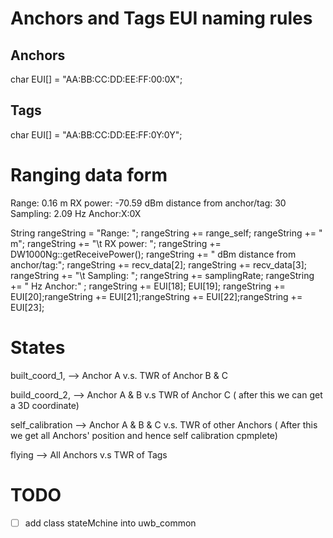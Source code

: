 # Anchors and Tags EUI naming rules

## Anchors

char EUI[] = "AA:BB:CC:DD:EE:FF:00:0X";

## Tags

char EUI[] = "AA:BB:CC:DD:EE:FF:0Y:0Y";

# Ranging data form

Range: 0.16 m    RX power: -70.59 dBm    distance from anchor/tag: 30   Sampling: 2.09 Hz    Anchor:X:0X

String rangeString = "Range: "; rangeString += range_self; rangeString += " m";
rangeString += "\t RX power: "; rangeString += DW1000Ng::getReceivePower(); rangeString += " dBm distance from anchor/tag:";
rangeString += recv_data[2]; rangeString += recv_data[3];
rangeString += "\t Sampling: "; rangeString += samplingRate; rangeString += " Hz    Anchor:" ; rangeString  += EUI[18]; EUI[19]; rangeString += EUI[20];rangeString += EUI[21];rangeString += EUI[22];rangeString += EUI[23];

# States

built_coord_1, --> Anchor A v.s. TWR of Anchor B & C

build_coord_2, --> Anchor A & B v.s TWR of Anchor C ( after this we can get a 3D coordinate)

self_calibration --> Anchor A & B & C v.s. TWR of other Anchors ( After this we get all Anchors' position and hence self calibration cpmplete)

flying --> All Anchors v.s TWR of Tags

# TODO

* [ ]  add class stateMchine into uwb_common
